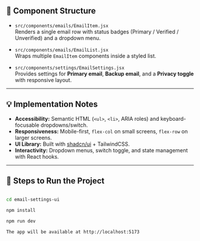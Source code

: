 ## 📂 Component Structure

- `src/components/emails/EmailItem.jsx`  
  Renders a single email row with status badges (Primary / Verified / Unverified) and a dropdown menu.

- `src/components/emails/EmailList.jsx`  
  Wraps multiple `EmailItem` components inside a styled list.

- `src/components/settings/EmailSettings.jsx`  
  Provides settings for **Primary email**, **Backup email**, and a **Privacy toggle** with responsive layout.

---

## 💡 Implementation Notes
- **Accessibility:** Semantic HTML (`<ul>`, `<li>`, ARIA roles) and keyboard-focusable dropdowns/switch.  
- **Responsiveness:** Mobile-first, `flex-col` on small screens, `flex-row` on larger screens.  
- **UI Library:** Built with [shadcn/ui](https://ui.shadcn.com/) + TailwindCSS.  
- **Interactivity:** Dropdown menus, switch toggle, and state management with React hooks.  

---


## 🚀 Steps to Run the Project

   ```bash
   
   cd email-settings-ui

   npm install

   npm run dev

   The app will be available at http://localhost:5173



